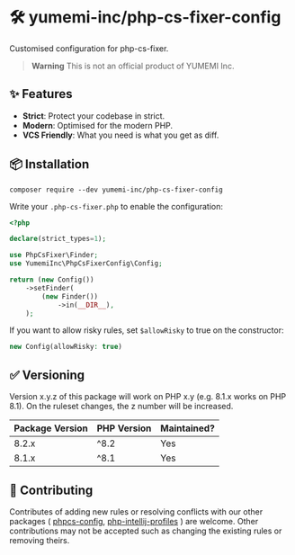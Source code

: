# 🛠 yumemi-inc/php-cs-fixer-config
Customised configuration for php-cs-fixer.

> **Warning**
> This is not an official product of YUMEMI Inc.

## ✨ Features
- **Strict**: Protect your codebase in strict.
- **Modern**: Optimised for the modern PHP.
- **VCS Friendly**: What you need is what you get as diff.

## 📦 Installation
```shell
composer require --dev yumemi-inc/php-cs-fixer-config
```

Write your `.php-cs-fixer.php` to enable the configuration:

```php
<?php

declare(strict_types=1);

use PhpCsFixer\Finder;
use YumemiInc\PhpCsFixerConfig\Config;

return (new Config())
    ->setFinder(
        (new Finder())
            ->in(__DIR__),
    );
```

If you want to allow risky rules, set `$allowRisky` to true on the constructor:

```php
new Config(allowRisky: true)
```

## ✅ Versioning
Version x.y.z of this package will work on PHP x.y (e.g. 8.1.x works on PHP 8.1).
On the ruleset changes, the z number will be increased.

| Package Version | PHP Version | Maintained? |
|-----------------|-------------|-------------|
| 8.2.x           | ^8.2        | Yes         |
| 8.1.x           | ^8.1        | Yes         |

## 🙌 Contributing
Contributes of adding new rules or resolving conflicts with our other packages (
[phpcs-config](https://github.com/yumemi-inc/phpcs-config),
[php-intellij-profiles](https://github.com/yumemi-inc/php-intellij-profiles)
) are welcome.
Other contributions may not be accepted such as changing the existing rules or removing theirs.
